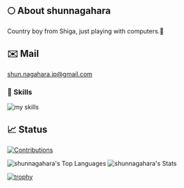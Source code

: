 ## 🌕 About shunnagahara
Country boy from Shiga, just playing with computers.🤝

## ✉️ Mail
shun.nagahara.jp@gmail.com

### 🌱 Skills
<img alt="my skills" src="https://skillicons.dev/icons?theme=light&perline=8&i=ts,js,html,css,jquery,nodejs,react,redux,nextjs,vue,jest,tailwind,vite,docker,postgres,mysql,supabase,firebase,gcp,vercel,aws,git,githubactions,php,laravel,py,fastapi,go,ruby,rails,flutter,linux" />

## 📈 Status
[![Contributions](https://badgen.org/img/qiita/Shun_Nagahara/contributions?style=flat)](https://qiita.com/Shun_Nagahara)

![shunnagahara's Top Languages](https://github-readme-stats.vercel.app/api/top-langs/?username=shunnagahara&theme=dracula&show_icons=true&hide_border=true&layout=compact)
![shunnagahara's Stats](https://github-readme-stats.vercel.app/api?username=shunnagahara&theme=dracula&show_icons=true&hide_border=true&count_private=true)

[![trophy](https://github-profile-trophy.vercel.app/?username=shunnagahara&margin-w=5&theme=chalk)](https://github.com/shunnagahara/)

